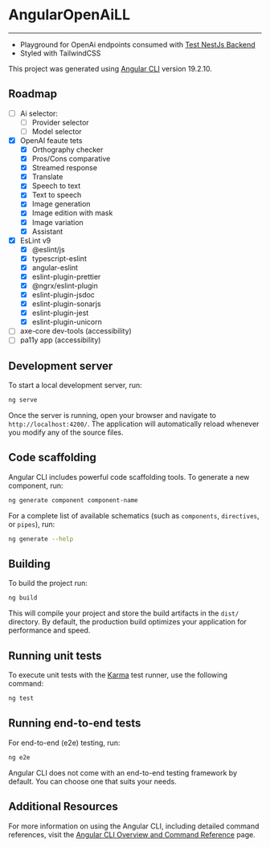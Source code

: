 # AngularOpenAiLL
-----------------

- Playground for OpenAi endpoints consumed with [Test NestJs Backend](https://github.com/pedroll/nestjs-backend-v2)
- Styled with TailwindCSS

This project was generated using [Angular CLI](https://github.com/angular/angular-cli) version 19.2.10.

## Roadmap

* [ ] Ai selector:
  * [ ] Provider selector
  * [ ] Model selector
* [x] OpenAI feaute tets
  * [x] Orthography checker
  * [x] Pros/Cons comparative
  * [x] Streamed response
  * [x] Translate
  * [x] Speech to text
  * [x] Text to speech
  * [x] Image generation
  * [x] Image edition with mask
  * [x] Image variation
  * [x] Assistant
* [x] EsLint v9
  * [x] @eslint/js
  * [x] typescript-eslint
  * [x] angular-eslint
  * [x] eslint-plugin-prettier
  * [x] @ngrx/eslint-plugin
  * [x] eslint-plugin-jsdoc
  * [x] eslint-plugin-sonarjs
  * [x] eslint-plugin-jest
  * [x] eslint-plugin-unicorn
* [ ] axe-core dev-tools (accessibility)
* [ ] pa11y app (accessibility)

## Development server

To start a local development server, run:

```bash
ng serve
```

Once the server is running, open your browser and navigate to `http://localhost:4200/`. The application will automatically reload whenever you modify any of the source files.

## Code scaffolding

Angular CLI includes powerful code scaffolding tools. To generate a new component, run:

```bash
ng generate component component-name
```

For a complete list of available schematics (such as `components`, `directives`, or `pipes`), run:

```bash
ng generate --help
```

## Building

To build the project run:

```bash
ng build
```

This will compile your project and store the build artifacts in the `dist/` directory. By default, the production build optimizes your application for performance and speed.

## Running unit tests

To execute unit tests with the [Karma](https://karma-runner.github.io) test runner, use the following command:

```bash
ng test
```

## Running end-to-end tests

For end-to-end (e2e) testing, run:

```bash
ng e2e
```

Angular CLI does not come with an end-to-end testing framework by default. You can choose one that suits your needs.

## Additional Resources

For more information on using the Angular CLI, including detailed command references, visit the [Angular CLI Overview and Command Reference](https://angular.dev/tools/cli) page.
